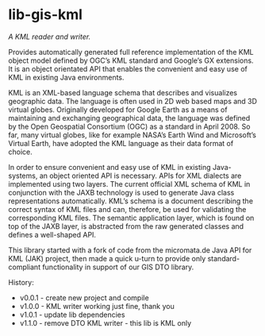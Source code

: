# lib-gis-kml

*A KML reader and writer.*

Provides automatically generated full reference implementation of the KML object
model defined by OGC’s KML standard and Google’s GX extensions. It is an object
orientated API that enables the convenient and easy use of KML in existing Java
environments.

KML is an XML-based language schema that describes and visualizes geographic
data. The language is often used in 2D web based maps and 3D virtual globes.
Originally developed for Google Earth as a means of maintaining and exchanging
geographical data, the language was defined by the Open Geospatial Consortium
(OGC) as a standard in April 2008. So far, many virtual globes, like for example
NASA’s Earth Wind and Microsoft’s Virtual Earth, have adopted the KML language
as their data format of choice.

In order to ensure convenient and easy use of KML in existing Java-systems, an
object oriented API is necessary. APIs for XML dialects are implemented using two
layers. The current official XML schema of KML in conjunction with the JAXB
technology is used to generate Java class representations automatically. KML’s
schema is a document describing the correct syntax of KML files and can, therefore,
be used for validating the corresponding KML files. The semantic application
layer, which is found on top of the JAXB layer, is abstracted from the raw generated
classes and defines a well-shaped API.

This library started with a fork of code from the micromata.de Java API for KML 
(JAK) project, then made a quick u-turn to provide only standard-compliant
functionality in support of our GIS DTO library.

History:

 * v0.0.1 - create new project and compile
 * v1.0.0 - KML writer working just fine, thank you
 * v1.0.1 - update lib dependencies
 * v1.1.0 - remove DTO KML writer - this lib is KML only


